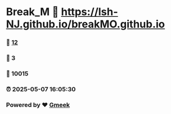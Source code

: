 # Break_M :link: https://lsh-NJ.github.io/breakMO.github.io 
### :page_facing_up: [12](https://lsh-NJ.github.io/breakMO.github.io/tag.html) 
### :speech_balloon: 3 
### :hibiscus: 10015 
### :alarm_clock: 2025-05-07 16:05:30 
### Powered by :heart: [Gmeek](https://github.com/Meekdai/Gmeek)
